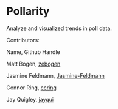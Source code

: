 # Pollarity

Analyze and visualized trends in poll data.

Contributors:

Name, Github Handle

Matt Bogen, [zebogen](https://github.com/zebogen)

Jasmine Feldmann, [Jasmine-Feldmann](https://github.com/Jasmine-Feldmann)

Connor Ring, [ccring](https://github.com/ccring)

Jay Quigley, [jayqui](https://github.com/jayqui)


